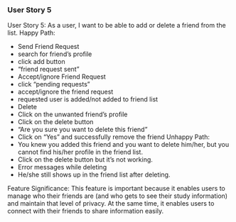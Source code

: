 ### User Story 5

User Story 5: As a user, I want to be able to add or delete a friend from the list.
Happy Path:
- Send Friend Request
- search for friend’s profile
- click add button
- “friend request sent”
- Accept/ignore Friend Request
- click “pending requests”
- accept/ignore the friend request
- requested user is added/not added to friend list
- Delete
- Click on the unwanted friend’s profile
- Click on the delete button
- “Are you sure you want to delete this friend”
- Click on “Yes” and successfully remove the friend
Unhappy Path:
- You knew you added this friend and you want to delete him/her, but you cannot find his/her profile in the friend list.
- Click on the delete button but it’s not working.
- Error messages while deleting 
- He/she still shows up in the friend list after deleting.

Feature Significance:
	This feature is important because it enables users to manage who their friends are (and who gets to see their study information) and maintain that level of privacy. At the same time, it enables users to connect with their friends to share information easily.